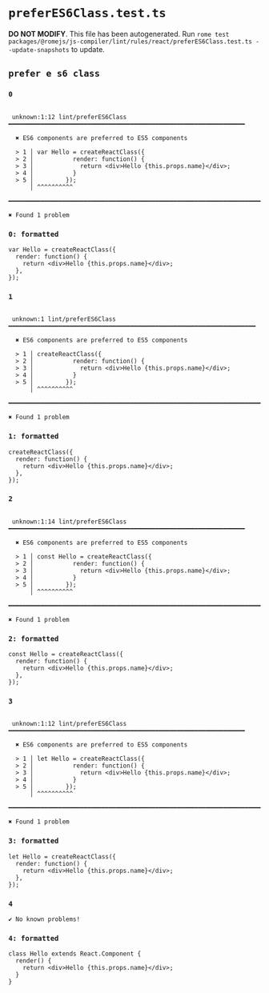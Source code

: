 # `preferES6Class.test.ts`

**DO NOT MODIFY**. This file has been autogenerated. Run `rome test packages/@romejs/js-compiler/lint/rules/react/preferES6Class.test.ts --update-snapshots` to update.

## `prefer e s6 class`

### `0`

```

 unknown:1:12 lint/preferES6Class ━━━━━━━━━━━━━━━━━━━━━━━━━━━━━━━━━━━━━━━━━━━━━━━━━━━━━━━━━━━━━━━━━━

  ✖ ES6 components are preferred to ES5 components

  > 1 │ var Hello = createReactClass({
  > 2 │           render: function() {
  > 3 │             return <div>Hello {this.props.name}</div>;
  > 4 │           }
  > 5 │         });
      │ ^^^^^^^^^^

━━━━━━━━━━━━━━━━━━━━━━━━━━━━━━━━━━━━━━━━━━━━━━━━━━━━━━━━━━━━━━━━━━━━━━━━━━━━━━━━━━━━━━━━━━━━━━━━━━━━

✖ Found 1 problem

```

### `0: formatted`

```
var Hello = createReactClass({
  render: function() {
    return <div>Hello {this.props.name}</div>;
  },
});

```

### `1`

```

 unknown:1 lint/preferES6Class ━━━━━━━━━━━━━━━━━━━━━━━━━━━━━━━━━━━━━━━━━━━━━━━━━━━━━━━━━━━━━━━━━━━━━

  ✖ ES6 components are preferred to ES5 components

  > 1 │ createReactClass({
  > 2 │           render: function() {
  > 3 │             return <div>Hello {this.props.name}</div>;
  > 4 │           }
  > 5 │         });
      │ ^^^^^^^^^^

━━━━━━━━━━━━━━━━━━━━━━━━━━━━━━━━━━━━━━━━━━━━━━━━━━━━━━━━━━━━━━━━━━━━━━━━━━━━━━━━━━━━━━━━━━━━━━━━━━━━

✖ Found 1 problem

```

### `1: formatted`

```
createReactClass({
  render: function() {
    return <div>Hello {this.props.name}</div>;
  },
});

```

### `2`

```

 unknown:1:14 lint/preferES6Class ━━━━━━━━━━━━━━━━━━━━━━━━━━━━━━━━━━━━━━━━━━━━━━━━━━━━━━━━━━━━━━━━━━

  ✖ ES6 components are preferred to ES5 components

  > 1 │ const Hello = createReactClass({
  > 2 │           render: function() {
  > 3 │             return <div>Hello {this.props.name}</div>;
  > 4 │           }
  > 5 │         });
      │ ^^^^^^^^^^

━━━━━━━━━━━━━━━━━━━━━━━━━━━━━━━━━━━━━━━━━━━━━━━━━━━━━━━━━━━━━━━━━━━━━━━━━━━━━━━━━━━━━━━━━━━━━━━━━━━━

✖ Found 1 problem

```

### `2: formatted`

```
const Hello = createReactClass({
  render: function() {
    return <div>Hello {this.props.name}</div>;
  },
});

```

### `3`

```

 unknown:1:12 lint/preferES6Class ━━━━━━━━━━━━━━━━━━━━━━━━━━━━━━━━━━━━━━━━━━━━━━━━━━━━━━━━━━━━━━━━━━

  ✖ ES6 components are preferred to ES5 components

  > 1 │ let Hello = createReactClass({
  > 2 │           render: function() {
  > 3 │             return <div>Hello {this.props.name}</div>;
  > 4 │           }
  > 5 │         });
      │ ^^^^^^^^^^

━━━━━━━━━━━━━━━━━━━━━━━━━━━━━━━━━━━━━━━━━━━━━━━━━━━━━━━━━━━━━━━━━━━━━━━━━━━━━━━━━━━━━━━━━━━━━━━━━━━━

✖ Found 1 problem

```

### `3: formatted`

```
let Hello = createReactClass({
  render: function() {
    return <div>Hello {this.props.name}</div>;
  },
});

```

### `4`

```
✔ No known problems!

```

### `4: formatted`

```
class Hello extends React.Component {
  render() {
    return <div>Hello {this.props.name}</div>;
  }
}

```

